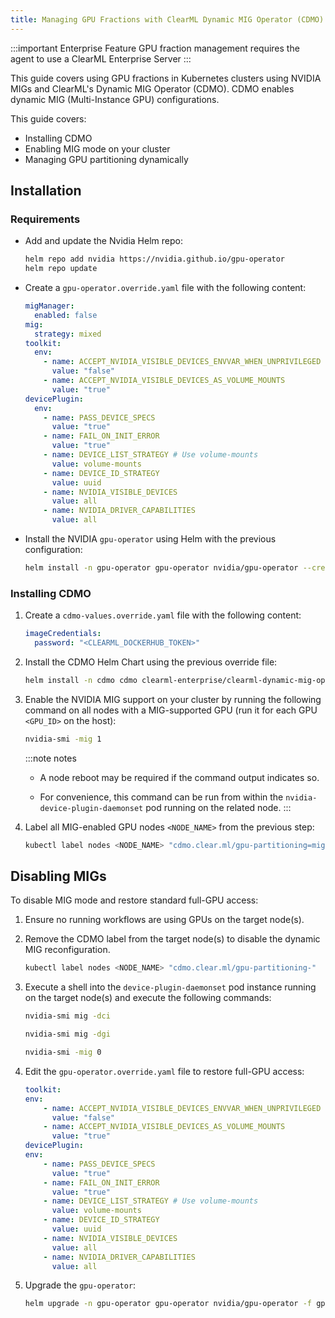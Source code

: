 ```yaml
---
title: Managing GPU Fractions with ClearML Dynamic MIG Operator (CDMO)
---
```


:::important Enterprise Feature
GPU fraction management requires the agent to use a ClearML Enterprise Server
:::

This guide covers using GPU fractions in Kubernetes clusters using NVIDIA MIGs and
ClearML's Dynamic MIG Operator (CDMO). CDMO enables dynamic MIG (Multi-Instance GPU) configurations. 

This guide covers:
* Installing CDMO
* Enabling MIG mode on your cluster
* Managing GPU partitioning dynamically 

## Installation

### Requirements

* Add and update the Nvidia Helm repo:

  ```bash
  helm repo add nvidia https://nvidia.github.io/gpu-operator
  helm repo update
  ```

* Create a `gpu-operator.override.yaml` file with the following content:

  ```yaml
  migManager:
    enabled: false
  mig:
    strategy: mixed
  toolkit:
    env:
      - name: ACCEPT_NVIDIA_VISIBLE_DEVICES_ENVVAR_WHEN_UNPRIVILEGED
        value: "false"
      - name: ACCEPT_NVIDIA_VISIBLE_DEVICES_AS_VOLUME_MOUNTS
        value: "true"
  devicePlugin:
    env:
      - name: PASS_DEVICE_SPECS
        value: "true"
      - name: FAIL_ON_INIT_ERROR
        value: "true"
      - name: DEVICE_LIST_STRATEGY # Use volume-mounts
        value: volume-mounts
      - name: DEVICE_ID_STRATEGY
        value: uuid
      - name: NVIDIA_VISIBLE_DEVICES
        value: all
      - name: NVIDIA_DRIVER_CAPABILITIES
        value: all
  ```

* Install the NVIDIA `gpu-operator` using Helm with the previous configuration:

  ```bash
  helm install -n gpu-operator gpu-operator nvidia/gpu-operator --create-namespace -f gpu-operator.override.yaml
  ```

### Installing CDMO 

1. Create a `cdmo-values.override.yaml` file with the following content: 
 
   ```yaml
   imageCredentials:
     password: "<CLEARML_DOCKERHUB_TOKEN>"
   ```

1. Install the CDMO Helm Chart using the previous override file:

   ```bash
   helm install -n cdmo cdmo clearml-enterprise/clearml-dynamic-mig-operator --create-namespace -f cdmo-values.override.yaml
   ```

1. Enable the NVIDIA MIG support on your cluster by running the following command on all nodes with a MIG-supported GPU 
  (run it for each GPU `<GPU_ID>` on the host):

   ```bash
   nvidia-smi -mig 1
   ```

   :::note notes
   * A node reboot may be required if the command output indicates so.
   
   * For convenience, this command can be run from within the `nvidia-device-plugin-daemonset` pod running on the related node.
   :::

1. Label all MIG-enabled GPU nodes `<NODE_NAME>` from the previous step:

   ```bash
   kubectl label nodes <NODE_NAME> "cdmo.clear.ml/gpu-partitioning=mig"
   ```

## Disabling MIGs

To disable MIG mode and restore standard full-GPU access:

1. Ensure no running workflows are using GPUs on the target node(s).

2. Remove the CDMO label from the target node(s) to disable the dynamic MIG reconfiguration.

    ```bash
    kubectl label nodes <NODE_NAME> "cdmo.clear.ml/gpu-partitioning-"
    ```

3. Execute a shell into the `device-plugin-daemonset` pod instance running on the target node(s) and execute the following commands:

    ```bash
    nvidia-smi mig -dci

    nvidia-smi mig -dgi

    nvidia-smi -mig 0
    ```

4. Edit the `gpu-operator.override.yaml` file to restore full-GPU access: 

    ```yaml
    toolkit:
    env:
        - name: ACCEPT_NVIDIA_VISIBLE_DEVICES_ENVVAR_WHEN_UNPRIVILEGED
          value: "false"
        - name: ACCEPT_NVIDIA_VISIBLE_DEVICES_AS_VOLUME_MOUNTS
          value: "true"
    devicePlugin:
    env:
        - name: PASS_DEVICE_SPECS
          value: "true"
        - name: FAIL_ON_INIT_ERROR
          value: "true"
        - name: DEVICE_LIST_STRATEGY # Use volume-mounts
          value: volume-mounts
        - name: DEVICE_ID_STRATEGY
          value: uuid
        - name: NVIDIA_VISIBLE_DEVICES
          value: all
        - name: NVIDIA_DRIVER_CAPABILITIES
          value: all
    ```
   
5. Upgrade the `gpu-operator`:

   ```bash
   helm upgrade -n gpu-operator gpu-operator nvidia/gpu-operator -f gpu-operator.override.yaml
   ```